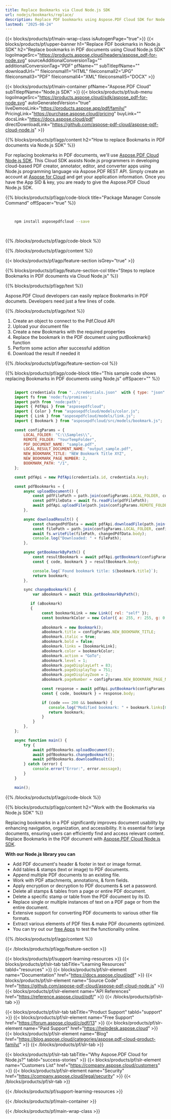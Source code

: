 ```yaml
---
title: Replace Bookmarks via Cloud Node.js SDK
url: nodejs/bookmarks/replace/
description: Replace PDF bookmarks using Aspose.PDF Cloud SDK for Node.js. Enable navigation and structure in documents.
lastmod: "2025-08-24"
---
```


{{< blocks/products/pf/main-wrap-class isAutogenPage="true">}}
{{< blocks/products/pf/upper-banner h1="Replace PDF bookmarks in Node.js SDK" h2="Replace bookmarks in PDF documents using Cloud Node.js SDK" logoImageSrc="https://products.aspose.cloud/headers/aspose_pdf-for-node.svg" sourceAdditionalConversionTag="" additionalConversionTag="PDF" pfName="" subTitlepfName="" downloadUrl="" fileiconsmall1="HTML" fileiconsmall2="JPG" fileiconsmall3="PDF" fileiconsmall4="XML" fileiconsmall5="DOCX" >}}

{{< blocks/products/pf/main-container pfName="Aspose.PDF Cloud" subTitlepfName="Node.js SDK" >}}
{{< blocks/products/pf/sub-menu logoImageSrc="https://products.aspose.cloud/sdk/aspose_pdf-for-node.svg"
autoGeneratedVersion="true"
liveDemosLink="https://products.aspose.app/pdf/family/" PricingLink="https://purchase.aspose.cloud/pricing" buyLink="" docsLink="https://docs.aspose.cloud/pdf"  directDownloadLink="https://github.com/aspose-pdf-cloud/aspose-pdf-cloud-node.js" >}}

{{% blocks/products/pf/agp/content h2="How to replace Bookmarks in PDF documents via Node.js SDK" %}}

For replacing bookmarks in PDF documents, we'll use
[Aspose.PDF Cloud Node.js SDK](https://products.aspose.cloud/pdf/nodejs/). This Cloud SDK assists Node.js programmers in developing cloud-based PDF creator, annotator, editor, and converter apps using Node.js programming language via Aspose.PDF REST API. Simply create an account at [Aspose for Cloud](https://dashboard.aspose.cloud/#/apps) and get your application information. Once you have the App SID & key, you are ready to give the Aspose.PDF Cloud Node.js SDK.

{{% blocks/products/pf/agp/code-block title="Package Manager Console Command" offSpacer="true" %}}

```bash

     
    npm install asposepdfcloud --save
     
     

```

{{% /blocks/products/pf/agp/code-block %}}

{{% /blocks/products/pf/agp/content %}}

{{< blocks/products/pf/agp/feature-section isGrey="true" >}}

{{% blocks/products/pf/agp/feature-section-col title="Steps to replace Bookmarks in PDF dcouments via Cloud Node.js" %}}

{{% blocks/products/pf/agp/text %}}

Aspose.PDF Cloud developers can easily replace Bookmarks in PDF documets. Developers need just a few lines of code.

{{% /blocks/products/pf/agp/text %}}

1. Create an object to connect to the Pdf.Cloud API
1. Upload your document file
1. Create a new Bookmarks with the required properties
1. Replace the bookmark in the PDF document using putBookmark() function
1. Perform some action after successful addition
1. Download the result if needed it

{{% /blocks/products/pf/agp/feature-section-col %}}


{{% blocks/products/pf/agp/code-block title="This sample code shows replacing Bookmarks in PDF documents using Node.js" offSpacer="" %}}

```js

    import credentials from "../credentials.json"  with { type: "json" }; // json-file in this format: { "id": "*****", "key": "*******" }
    import fs from 'node:fs/promises';
    import path from 'node:path';
    import { PdfApi } from "asposepdfcloud";
    import { Color } from "asposepdfcloud/models/color.js";
    import { Link } from "asposepdfcloud/models/link.js";
    import { Bookmark } from "asposepdfcloud/src/models/bookmark.js";

    const configParams = {
        LOCAL_FOLDER: "C:\\Samples\\",
        REMOTE_FOLDER: "YourTempFolder",
        PDF_DOCUMENT_NAME: "sample.pdf",
        LOCAL_RESULT_DOCUMENT_NAME: "output_sample.pdf",
        NEW_BOOKMARK_TITLE: "NEW Bookmark Title XYZ",
        NEW_BOOKMARK_PAGE_NUMBER: 2,
        BOOKMARK_PATH: "/1",
    };

    const pdfApi = new PdfApi(credentials.id, credentials.key);

    const pdfBookmarks = {
        async uploadDocument() {
            const pdfFilePath = path.join(configParams.LOCAL_FOLDER, configParams.PDF_DOCUMENT_NAME);
            const pdfFileData = await fs.readFile(pdfFilePath);
            await pdfApi.uploadFile(path.join(configParams.REMOTE_FOLDER, configParams.PDF_DOCUMENT_NAME), pdfFileData);
        },

        async downloadResult() {
            const changedPdfData = await pdfApi.downloadFile(path.join(configParams.REMOTE_FOLDER, configParams.PDF_DOCUMENT_NAME));
            const filePath = path.join(configParams.LOCAL_FOLDER, configParams.LOCAL_RESULT_DOCUMENT_NAME);
            await fs.writeFile(filePath, changedPdfData.body);
            console.log("Downloaded: " + filePath);
        },

        async getBookmarkByPath() {
            const resultBookmark = await pdfApi.getBookmark(configParams.PDF_DOCUMENT_NAME, configParams.BOOKMARK_PATH, configParams.REMOTE_FOLDER);
            const { code, bookmark } = resultBookmark.body;

            console.log(`Found bookmark title: ${bookmark.title}`);
            return bookmark;
        },

        sync changeBookmark() {
            var aBookmark = await this.getBookmarkByPath();

           if (aBookmark)
           {
                const bookmarkLink = new Link({ rel: "self" });
                const bookmarkColor = new Color({ a: 255, r: 255, g: 0, b: 0 });
            
                aBookmark = new Bookmark();
                aBookmark.title = configParams.NEW_BOOKMARK_TITLE;
                aBookmark.italic = true;
                aBookmark.bold = false;
                aBookmark.links = [bookmarkLink];
                aBookmark.color = bookmarkColor;
                aBookmark.action = "GoTo";
                aBookmark.level = 1;
                aBookmark.pageDisplayLeft = 83;
                aBookmark.pageDisplayTop = 751;
                aBookmark.pageDisplayZoom = 2;
                aBookmark.pageNumber = configParams.NEW_BOOKMARK_PAGE_NUMBER;

                const response = await pdfApi.putBookmark(configParams.PDF_DOCUMENT_NAME, configParams.BOOKMARK_PATH, aBookmark, configParams.REMOTE_FOLDER);
                const { code, bookmark } = response.body;

                if (code === 200 && bookmark) {
                   console.log("Modified bookmark: " + bookmark.links[0].href + " => " + bookmark.title);
                   return bookmark;
                }
            }
        },
    };

    async function main() {
        try {
            await pdfBookmarks.uploadDocument();
            await pdfBookmarks.changeBookmark();
            await pdfBookmarks.downloadResult();
        } catch (error) {
            console.error("Error:", error.message);
        }
    }

    main();

```

{{% /blocks/products/pf/agp/code-block %}}

{{% blocks/products/pf/agp/content h2="Work with the Bookmarks via Node.js SDK" %}}

Replacing bookmarks in a PDF significantly improves document usability by enhancing navigation, organization, and accessibility. It is essential for large documents, ensuring users can efficiently find and access relevant content.
Replace Bookmarks in the PDF document with [Aspose.PDF Cloud Node.js SDK](https://products.aspose.cloud/pdf/nodejs/).

**With our Node.js library you can**

+ Add PDF document's header & footer in text or image format.
+ Add tables & stamps (text or image) to PDF documents.
+ Append multiple PDF documents to an existing file.
+ Work with PDF attachments, annotations, & form fields.
+ Apply encryption or decryption to PDF documents & set a password.
+ Delete all stamps & tables from a page or entire PDF document.
+ Delete a specific stamp or table from the PDF document by its ID.
+ Replace single or multiple instances of text on a PDF page or from the entire document.
+ Extensive support for converting PDF documents to various other file formats.
+ Extract various elements of PDF files & make PDF documents optimized.
+ You can try out our [free Apps](https://products.aspose.app/pdf/family/) to test the functionality online.

{{% /blocks/products/pf/agp/content %}}

{{< /blocks/products/pf/agp/feature-section >}}

{{< blocks/products/pf/support-learning-resources >}}
{{< blocks/products/pf/slr-tab tabTitle="Learning Resources" tabId="resources" >}}
{{< blocks/products/pf/slr-element name="Documentation" href="https://docs.aspose.cloud/pdf" >}}
{{< blocks/products/pf/slr-element name="Source Code" href="https://github.com/aspose-pdf-cloud/aspose-pdf-cloud-node.js" >}}
{{< blocks/products/pf/slr-element name="API References" href="https://reference.aspose.cloud/pdf/" >}}
{{< /blocks/products/pf/slr-tab >}}

{{< blocks/products/pf/slr-tab tabTitle="Product Support" tabId="support" >}}
{{< blocks/products/pf/slr-element name="Free Support" href="https://forum.aspose.cloud/c/pdf/13" >}}
{{< blocks/products/pf/slr-element name="Paid Support" href="https://helpdesk.aspose.cloud" >}}
{{< blocks/products/pf/slr-element name="Blog" href="https://blog.aspose.cloud/categories/aspose.pdf-cloud-product-family/" >}}
{{< /blocks/products/pf/slr-tab >}}

{{< blocks/products/pf/slr-tab tabTitle="Why Aspose.PDF Cloud for Node.js?" tabId="success-stories" >}}
{{< blocks/products/pf/slr-element name="Customers List" href="https://company.aspose.cloud/customers" >}}
{{< blocks/products/pf/slr-element name="Security" href="https://company.aspose.cloud/legal/security" >}}
{{< /blocks/products/pf/slr-tab >}}

{{< /blocks/products/pf/support-learning-resources >}}

<!-- aboutfile Ends -->

{{< /blocks/products/pf/main-container >}}

{{< /blocks/products/pf/main-wrap-class >}}




